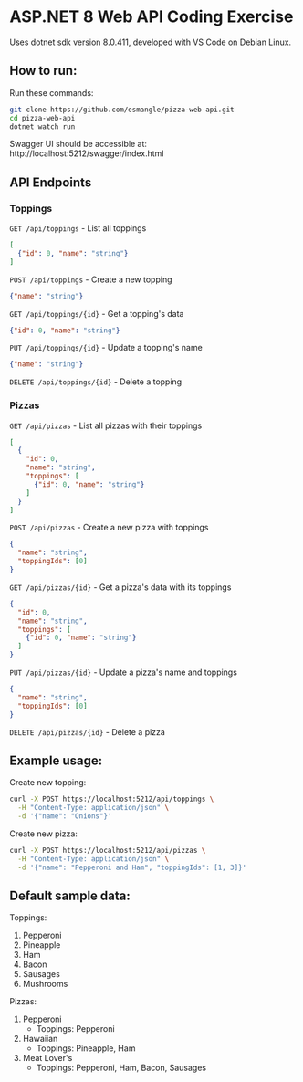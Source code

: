 # ASP.NET 8 Web API Coding Exercise

Uses dotnet sdk version 8.0.411, developed with VS Code on Debian Linux.

## How to run:
Run these commands:
```bash
git clone https://github.com/esmangle/pizza-web-api.git
cd pizza-web-api
dotnet watch run
```
Swagger UI should be accessible at: http://localhost:5212/swagger/index.html

## API Endpoints

### Toppings

`GET /api/toppings` - List all toppings
```json
[
  {"id": 0, "name": "string"}
]
```

`POST /api/toppings` - Create a new topping
```json
{"name": "string"}
```

`GET /api/toppings/{id}` - Get a topping's data
```json
{"id": 0, "name": "string"}
```

`PUT /api/toppings/{id}` - Update a topping's name
```json
{"name": "string"}
```

`DELETE /api/toppings/{id}` - Delete a topping

### Pizzas

`GET /api/pizzas` - List all pizzas with their toppings
```json
[
  {
    "id": 0,
    "name": "string",
    "toppings": [
      {"id": 0, "name": "string"}
    ]
  }
]
```

`POST /api/pizzas` - Create a new pizza with toppings
```json
{
  "name": "string",
  "toppingIds": [0]
}
```

`GET /api/pizzas/{id}` - Get a pizza's data with its toppings
```json
{
  "id": 0,
  "name": "string",
  "toppings": [
    {"id": 0, "name": "string"}
  ]
}
```

`PUT /api/pizzas/{id}` - Update a pizza's name and toppings
```json
{
  "name": "string",
  "toppingIds": [0]
}
```

`DELETE /api/pizzas/{id}` - Delete a pizza

## Example usage:

Create new topping:
```bash
curl -X POST https://localhost:5212/api/toppings \
  -H "Content-Type: application/json" \
  -d '{"name": "Onions"}'
```

Create new pizza:
```bash
curl -X POST https://localhost:5212/api/pizzas \
  -H "Content-Type: application/json" \
  -d '{"name": "Pepperoni and Ham", "toppingIds": [1, 3]}'
```

## Default sample data:
Toppings:
1. Pepperoni
2. Pineapple
3. Ham
4. Bacon
5. Sausages
6. Mushrooms

Pizzas:
1. Pepperoni
   - Toppings: Pepperoni
2. Hawaiian
   - Toppings: Pineapple, Ham
3. Meat Lover's
   - Toppings: Pepperoni, Ham, Bacon, Sausages

